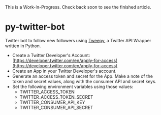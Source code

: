 This is a Work-In-Progress. Check back soon to see the finished article.

# py-twitter-bot
Twitter bot to follow new followers using [Tweepy](https://github.com/tweepy/Tweepy), a Twitter API Wrapper written in Python.

* Create a Twitter Developer's Account: [https://developer.twitter.com/en/apply-for-access](https://developer.twitter.com/en/apply-for-access) 
* Create an App in your Twitter Developer's account.
* Generate an access token and secret for the App. Make a note of the token and secret values, along with the consumer API and secret keys.
* Set the following environment variables using those values:
  - TWITTER_ACCESS_TOKEN
  - TWITTER_ACCESS_TOKEN_SECRET
  - TWITTER_CONSUMER_API_KEY
  - TWITTER_CONSUMER_API_SECRET
